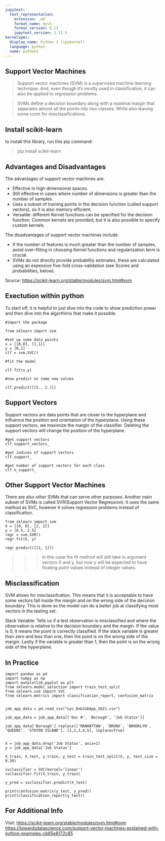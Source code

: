 ```yaml
---
jupytext:
  text_representation:
    extension: .md
    format_name: myst
    format_version: 0.13
    jupytext_version: 1.11.5
kernelspec:
  display_name: Python 3 (ipykernel)
  language: python
  name: python3
---
```


## Support Vector Machines

>Support vector machines (SVM) is a supervised machine learning technique. And, even though it’s mostly used in classification, it can also be applied to regression problems.

>SVMs define a decision boundary along with a maximal margin that separates almost all the points into two classes. While also leaving some room for misclassifications.

## Install scikit-learn

to install this library, run this pip command:

>pip install scikit-learn

## Advantages and Disadvantages

The advantages of support vector machines are:
- Effective in high dimensional spaces.
- Still effective in cases where number of dimensions is greater than the number of samples.
- Uses a subset of training points in the decision function (called support vectors), so it is also memory efficient.
- Versatile: different Kernel functions can be specified for the decision function. Common kernels are provided, but it is also possible to specify custom kernels.

The disadvantages of support vector machines include:
- If the number of features is much greater than the number of samples, avoid over-fitting in choosing Kernel functions and regularization term is crucial.
- SVMs do not directly provide probability estimates, these are calculated using an expensive five-fold cross-validation (see Scores and probabilities, below).

Source: https://scikit-learn.org/stable/modules/svm.html#svm

## Exectution within python

To start off, it is helpful to just dive into the code to show prediction power and then dive into the algorthims that make it possible.

```{code-cell}
#import the package

from sklearn import svm

#set up some data points
x = [[0,0], [1,1]]
y = [0,1]
clf = svm.SVC()

#fit the model

clf.fit(x,y)

#now predict on some new values

clf.predict([[2., 2.]])
```

## Support Vectors

Support vectors are data points that are closer to the hyperplane and influence the position and orientation of the hyperplane. Using these support vectors, we maximize the margin of the classifier. Deleting the support vectors will change the position of the hyperplane.

```{code-cell}
#get support vectors
clf.support_vectors_

#get indices of support vectors
clf.support_

#get number of support vectors for each class
clf.n_support_
```

## Other Support Vector Machines

There are also other SVMs that can serve other purposes. Another main subset of SVMs is called SVR(Support Vector Regression). It uses the same method as SVC, however it solves regression problems instead of classification.

```{code-cell}
from sklearn import svm
X = [[0, 0], [2, 2]]
y = [0.5, 2.5]
regr = svm.SVR()
regr.fit(X, y)

regr.predict([[1, 1]])
```
>>> In this case the fit method will still take in argument vectors X and y, but now y will be expected to have floating point values instead of integer values.

## Misclassification

SVM allows for misclassifcation. This means that it is acceptable to have some vectors fall inside the margin and on the wrong side of the decision boundary. This is done so the model can do a better job at classifying most vectors in the testing set. 

Slack Variable: Tells us if a test observation is misclassified and where the observation is relative to the decision boundary and the margin. If the value is 0, it means the point is correctly classified. If the slack variable is greater than zero and less than one, then the point is on the wrong side of the margin. Lastly if the variable is greater than 1, then the point is on the wrong side of the hyperplane.

## In Practice

```{code-cell}
import pandas as pd
import numpy as np
import matplotlib.pyplot as plt
from sklearn.model_selection import train_test_split 
from sklearn.svm import SVC
from sklearn.metrics import classification_report, confusion_matrix


job_app_data = pd.read_csv("nyc_DobJobApp_2021.csv")

job_app_data = job_app_data[['Doc #', 'Borough', 'Job Status']]

job_app_data['Borough'].replace(['MANHATTAN', 'BRONX', 'BROOKLYN', 'QUEENS', 'STATEN ISLAND'], [1,2,3,4,5], inplace=True)


X = job_app_data.drop('Job Status', axis=1)
y = job_app_data['Job Status']

X_train, X_test, y_train, y_test = train_test_split(X, y, test_size = 0.20)

svclassifier = SVC(kernel='linear')
svclassifier.fit(X_train, y_train)

y_pred = svclassifier.predict(X_test)

print(confusion_matrix(y_test, y_pred))
print(classification_report(y_test))

```

## For Additional Info

Visit:
https://scikit-learn.org/stable/modules/svm.html#svm
https://towardsdatascience.com/support-vector-machines-explained-with-python-examples-cb65e8172c85
